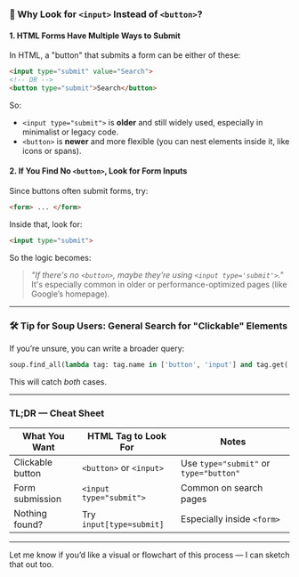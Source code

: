 ### 🧠 Why Look for `<input>` Instead of `<button>`?

#### 1. **HTML Forms Have Multiple Ways to Submit**

In HTML, a "button" that submits a form can be either of these:

```html
<input type="submit" value="Search">
<!-- OR -->
<button type="submit">Search</button>
```

So:

* `<input type="submit">` is **older** and still widely used, especially in minimalist or legacy code.
* `<button>` is **newer** and more flexible (you can nest elements inside it, like icons or spans).

#### 2. **If You Find No `<button>`, Look for Form Inputs**

Since buttons often submit forms, try:

```html
<form> ... </form>
```

Inside that, look for:

```html
<input type="submit">
```

So the logic becomes:

> *"If there's no `<button>`, maybe they’re using `<input type='submit'>`."*
> It's especially common in older or performance-optimized pages (like Google’s homepage).

---

### 🛠 Tip for Soup Users: General Search for "Clickable" Elements

If you’re unsure, you can write a broader query:

```python
soup.find_all(lambda tag: tag.name in ['button', 'input'] and tag.get('type') == 'submit')
```

This will catch *both* cases.

---

### TL;DR — Cheat Sheet

| What You Want    | HTML Tag to Look For     | Notes                                  |
| ---------------- | ------------------------ | -------------------------------------- |
| Clickable button | `<button>` or `<input>`  | Use `type="submit"` or `type="button"` |
| Form submission  | `<input type="submit">`  | Common on search pages                 |
| Nothing found?   | Try `input[type=submit]` | Especially inside `<form>`             |

---

Let me know if you’d like a visual or flowchart of this process — I can sketch that out too.
